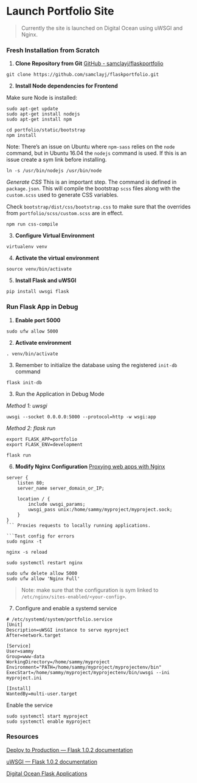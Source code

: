 # Launch Portfolio Site
> Currently the site is launched on Digital Ocean using uWSGI and Nginx.  

### Fresh Installation from Scratch

1. **Clone Repository from Git**
 [GitHub - samclayj/flaskportfolio](https://github.com/samclayj/flaskportfolio.git)

```
git clone https://github.com/samclayj/flaskportfolio.git
```

2. **Install Node dependencies for Frontend**

Make sure Node is installed:
```
sudo apt-get update
sudo apt-get install nodejs
sudo apt-get install npm
```

```
cd portfolio/static/bootstrap
npm install
```

Note: There’s an issue on Ubuntu where `npm-sass` relies on the `node` command, but in Ubuntu 16.04 the `nodejs` command is used. If this is an issue create a sym link before installing.
```
ln -s /usr/bin/nodejs /usr/bin/node
```

*Generate CSS*
This is an important step. The command is defined in `package.json`. This will compile the bootstrap `scss` files along with the `custom.scss` used to generate CSS variables.

Check `bootstrap/dist/css/bootstrap.css` to make sure that the overrides from `portfolio/scss/custom.scss` are in effect.
```
npm run css-compile
```

3. **Configure Virtual Environment**
```
virtualenv venv
```

4. **Activate the virtual environment**
```
source venv/bin/activate
```

5. **Install Flask and uWSGI**
```
pip install uwsgi flask
```

### Run Flask App in Debug
1. **Enable port 5000**
```
sudo ufw allow 5000
```

2. **Activate environment**
```
. venv/bin/activate
```

3. Remember to initialize the database using the registered `init-db` command
```
flask init-db
```

3. Run the Application in Debug Mode

*Method 1: uwsgi*
```Start uwsgi on port 5000 (uses wsgi.py as hook)
uwsgi --socket 0.0.0.0:5000 --protocol=http -w wsgi:app
```

*Method 2: flask run*
```Export Variables
export FLASK_APP=portfolio
export FLASK_ENV=development
```

```Run development server
flask run
```

6. **Modify Nginx Configuration**
[Proxying web apps with Nginx](https://gist.github.com/soheilhy/8b94347ff8336d971ad0)

```/etc/nginx/sites-available/<your-config>
server {
    listen 80;
    server_name server_domain_or_IP;

    location / {
        include uwsgi_params;
        uwsgi_pass unix:/home/sammy/myproject/myproject.sock;
    }
}
``` Proxies requests to locally running applications.

```Test config for errors
sudo nginx -t
```

``` Reload the configuration.
nginx -s reload
```

```Restart nginx
sudo systemctl restart nginx
```


```Disable port 5000 access and enable Nginx
sudo ufw delete allow 5000
sudo ufw allow 'Nginx Full'
```
> Note: make sure that the configuration is sym linked to `/etc/nginx/sites-enabled/<your-config>`.  

7. Configure and enable a systemd service
```
# /etc/systemd/system/portfolio.service
[Unit]
Description=uWSGI instance to serve myproject
After=network.target

[Service]
User=sammy
Group=www-data
WorkingDirectory=/home/sammy/myproject
Environment="PATH=/home/sammy/myproject/myprojectenv/bin"
ExecStart=/home/sammy/myproject/myprojectenv/bin/uwsgi --ini myproject.ini

[Install]
WantedBy=multi-user.target
```

Enable the service

```
sudo systemctl start myproject
sudo systemctl enable myproject
```


### Resources
[Deploy to Production — Flask 1.0.2 documentation](http://flask.pocoo.org/docs/1.0/tutorial/deploy/)

[uWSGI — Flask 1.0.2 documentation](http://flask.pocoo.org/docs/1.0/deploying/uwsgi/)

[Digital Ocean Flask Applications](bear://x-callback-url/open-note?id=F428DD2C-9FD5-4596-8A2F-EAC4A2332239-938-000013EF4D8670E2)
